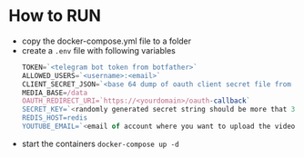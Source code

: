 # How to RUN
- copy the docker-compose.yml file to a folder 
- create a `.env` file with following variables
    ```js
    TOKEN=`<telegram bot token from botfather>`
    ALLOWED_USERS=`<username>:<email>`
    CLIENT_SECRET_JSON=`<base 64 dump of oauth client secret file from google>`
    MEDIA_BASE=/data
    OAUTH_REDIRECT_URI=`https://<yourdomain>/oauth-callback`
    SECRET_KEY=`<randomly generated secret string should be more that 32 characters>`
    REDIS_HOST=redis
    YOUTUBE_EMAIL=`<email of account where you want to upload the video>`
    ```
- start the containers 
`docker-compose up -d`
